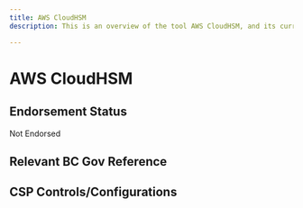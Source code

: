 ```yaml
---
title: AWS CloudHSM
description: This is an overview of the tool AWS CloudHSM, and its current status  within BC Gov.

---
```

<!---
Note: this is a generated file.  You should not edit it directly.  Please check https://github.com/bcgov/cloud-pathfinder for details.
-->
# AWS CloudHSM



## Endorsement Status
Not Endorsed

## Relevant BC Gov Reference


## CSP Controls/Configurations
